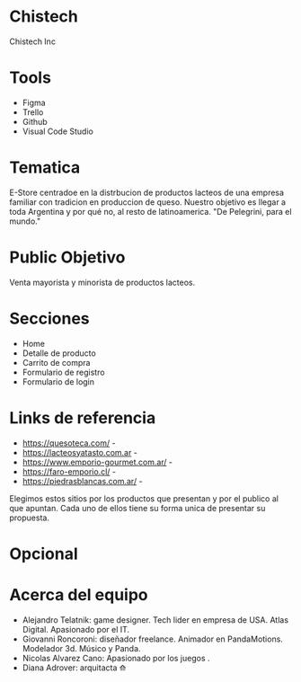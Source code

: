 # Chistech
Chistech Inc

# Tools
- Figma
- Trello
- Github
- Visual Code Studio
# Tematica
E-Store centradoe en la distrbucion de productos lacteos de una empresa familiar con tradicion en produccion de queso.
Nuestro objetivo es llegar a toda Argentina y por qué no, al resto de latinoamerica.
"De Pelegrini, para el mundo."

# Public Objetivo
Venta mayorista y minorista de productos lacteos.
# Secciones
- Home
- Detalle de producto
- Carrito de compra
- Formulario de registro
- Formulario de login

# Links de referencia
- https://quesoteca.com/ - 
- https://lacteosyatasto.com.ar -  
- https://www.emporio-gourmet.com.ar/ -
- https://faro-emporio.cl/ - 
- https://piedrasblancas.com.ar/ - 

Elegimos estos sitios por los productos que presentan y por el publico al que apuntan. Cada uno de ellos tiene su forma unica de presentar su propuesta.

# Opcional

# Acerca del equipo
- Alejandro Telatnik: game designer. Tech lider en empresa de USA. Atlas Digital. Apasionado por el IT.
- Giovanni Roncoroni: diseñador freelance. Animador en PandaMotions. Modelador 3d. Músico y Panda.
- Nicolas Alvarez Cano: Apasionado por los juegos . 
- Diana Adrover: arquitacta ⟰
